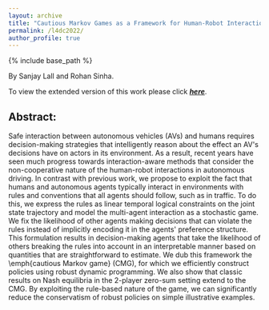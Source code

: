 ```yaml
---
layout: archive
title: "Cautious Markov Games as a Framework for Human-Robot Interaction"
permalink: /l4dc2022/
author_profile: true
---
```


{% include base_path %}

By Sanjay Lall and Rohan Sinha.

To view the extended version of this work please click [__*here*__](/files/Sinha_Lall_L4DC2022).

## Abstract:
Safe interaction between autonomous vehicles (AVs) and humans requires decision-making strategies that intelligently reason about the effect an AV's decisions have on actors in its environment.  As a result, recent years have seen much progress towards interaction-aware methods that consider the non-cooperative nature of the human-robot interactions in autonomous driving. In contrast with previous work, we propose to exploit the fact that humans and autonomous agents typically interact in environments with rules and conventions that all agents should follow, such as in traffic. To do this, we express the rules as linear temporal logical constraints on the joint state trajectory and model the multi-agent interaction as a stochastic game. We fix the likelihood of other agents making decisions that can violate the rules instead of implicitly encoding it in the agents' preference structure. This formulation results in decision-making agents that take the likelihood of others breaking the rules into account in an interpretable manner based on quantities that are straightforward to estimate. We dub this framework the \emph{cautious Markov game} (CMG), for which we efficiently construct policies using robust dynamic programming. We also show that classic results on Nash equilibria in the 2-player zero-sum setting extend to the CMG. By exploiting the rule-based nature of the game, we can significantly reduce the conservatism of robust policies on simple illustrative examples.
